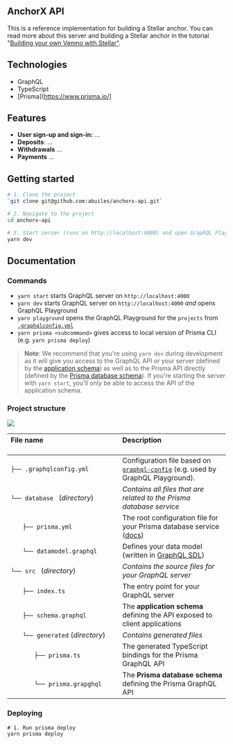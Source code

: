 ## AnchorX API

This is a reference implementation for building a Stellar anchor. You can read more about this server and building a Stellar anchor in the tutorial "[Building your own Venmo with Stellar"](https://blog.abuiles.com/building-your-own-venmo-with-stellar).

## Technologies

- GraphQL
- TypeScript
- [Prisma](https://www.prisma.io/]

## Features

- **User sign-up and sign-in:** ...
- **Deposits**: ...
- **Withdrawals** ...
- **Payments** ...

## Getting started

```sh
# 1. Clone the project
`git clone git@github.com:abuiles/anchorx-api.git`

# 2. Navigate to the project
cd anchorx-api

# 3. Start server (runs on http://localhost:4000) and open GraphQL Playground
yarn dev
```

## Documentation

### Commands

* `yarn start` starts GraphQL server on `http://localhost:4000`
* `yarn dev` starts GraphQL server on `http://localhost:4000` _and_ opens GraphQL Playground
* `yarn playground` opens the GraphQL Playground for the `projects` from [`.graphqlconfig.yml`](./.graphqlconfig.yml)
* `yarn prisma <subcommand>` gives access to local version of Prisma CLI (e.g. `yarn prisma deploy`)

> **Note**: We recommend that you're using `yarn dev` during development as it will give you access to the GraphQL API or your server (defined by the [application schema](./src/schema.graphql)) as well as to the Prisma API directly (defined by the [Prisma database schema](./generated/prisma.graphql)). If you're starting the server with `yarn start`, you'll only be able to access the API of the application schema.

### Project structure

![](https://imgur.com/95faUsa.png)

| File name 　　　　　　　　　　　　　　| Description 　　　　　　　　<br><br>|
| :--  | :--         |
| `├── .graphqlconfig.yml` | Configuration file based on [`graphql-config`](https://github.com/prisma/graphql-config) (e.g. used by GraphQL Playground).|
| `└── database ` (_directory_) | _Contains all files that are related to the Prisma database service_ |\
| `　　├── prisma.yml` | The root configuration file for your Prisma database service ([docs](https://www.prismagraphql.com/docs/reference/prisma.yml/overview-and-example-foatho8aip)) |
| `　　└── datamodel.graphql` | Defines your data model (written in [GraphQL SDL](https://blog.graph.cool/graphql-sdl-schema-definition-language-6755bcb9ce51)) |
| `└── src ` (_directory_) | _Contains the source files for your GraphQL server_ |
| `　　├── index.ts` | The entry point for your GraphQL server |
| `　　├── schema.graphql` | The **application schema** defining the API exposed to client applications  |
| `　　└── generated` (_directory_) | _Contains generated files_ |
| `　　　　├── prisma.ts` | The generated TypeScript bindings for the Prisma GraphQL API  |
| `　　　　└── prisma.grapghql` | The **Prisma database schema** defining the Prisma GraphQL API  |

### Deploying

```
# 1. Run prisma deploy
yarn prisma deploy
```

